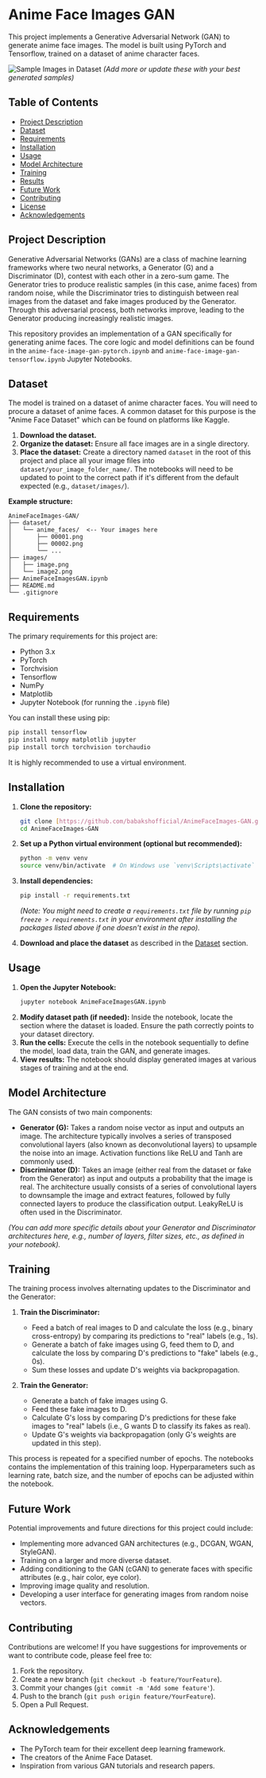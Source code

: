 # Anime Face Images GAN

This project implements a Generative Adversarial Network (GAN) to generate anime face images. The model is built using PyTorch and Tensorflow, trained on a dataset of anime character faces.

![Sample Images in Dataset](images/samples.png)
*(Add more or update these with your best generated samples)*

## Table of Contents
- [Project Description](#project-description)
- [Dataset](#dataset)
- [Requirements](#requirements)
- [Installation](#installation)
- [Usage](#usage)
- [Model Architecture](#model-architecture)
- [Training](#training)
- [Results](#results)
- [Future Work](#future-work)
- [Contributing](#contributing)
- [License](#license)
- [Acknowledgements](#acknowledgements)

## Project Description

Generative Adversarial Networks (GANs) are a class of machine learning frameworks where two neural networks, a Generator (G) and a Discriminator (D), contest with each other in a zero-sum game. The Generator tries to produce realistic samples (in this case, anime faces) from random noise, while the Discriminator tries to distinguish between real images from the dataset and fake images produced by the Generator. Through this adversarial process, both networks improve, leading to the Generator producing increasingly realistic images.

This repository provides an implementation of a GAN specifically for generating anime faces. The core logic and model definitions can be found in the `anime-face-image-gan-pytorch.ipynb` and `anime-face-image-gan-tensorflow.ipynb` Jupyter Notebooks.

## Dataset

The model is trained on a dataset of anime character faces. You will need to procure a dataset of anime faces. A common dataset for this purpose is the "Anime Face Dataset" which can be found on platforms like Kaggle.

1.  **Download the dataset.**
2.  **Organize the dataset:** Ensure all face images are in a single directory.
3.  **Place the dataset:** Create a directory named `dataset` in the root of this project and place all your image files into `dataset/your_image_folder_name/`. The notebooks will need to be updated to point to the correct path if it's different from the default expected (e.g., `dataset/images/`).

**Example structure:**
```
AnimeFaceImages-GAN/
├── dataset/
│   └── anime_faces/  <-- Your images here
│       ├── 00001.png
│       ├── 00002.png
│       └── ...
├── images/
│   ├── image.png
│   └── image2.png
├── AnimeFaceImagesGAN.ipynb
├── README.md
└── .gitignore
```

## Requirements

The primary requirements for this project are:
* Python 3.x
* PyTorch
* Torchvision
* Tensorflow
* NumPy
* Matplotlib
* Jupyter Notebook (for running the `.ipynb` file)

You can install these using pip:
```bash
pip install tensorflow
pip install numpy matplotlib jupyter
pip install torch torchvision torchaudio
```

It is highly recommended to use a virtual environment.

## Installation

1.  **Clone the repository:**
    ```bash
    git clone [https://github.com/babakshofficial/AnimeFaceImages-GAN.git](https://github.com/babakshofficial/AnimeFaceImages-GAN.git)
    cd AnimeFaceImages-GAN
    ```

2.  **Set up a Python virtual environment (optional but recommended):**
    ```bash
    python -m venv venv
    source venv/bin/activate  # On Windows use `venv\Scripts\activate`
    ```

3.  **Install dependencies:**
    ```bash
    pip install -r requirements.txt
    ```
    *(Note: You might need to create a `requirements.txt` file by running `pip freeze > requirements.txt` in your environment after installing the packages listed above if one doesn't exist in the repo).*

4.  **Download and place the dataset** as described in the [Dataset](#dataset) section.

## Usage

1.  **Open the Jupyter Notebook:**
    ```bash
    jupyter notebook AnimeFaceImagesGAN.ipynb
    ```
2.  **Modify dataset path (if needed):** Inside the notebook, locate the section where the dataset is loaded. Ensure the path correctly points to your dataset directory.
3.  **Run the cells:** Execute the cells in the notebook sequentially to define the model, load data, train the GAN, and generate images.
4.  **View results:** The notebook should display generated images at various stages of training and at the end.

## Model Architecture

The GAN consists of two main components:

* **Generator (G):** Takes a random noise vector as input and outputs an image. The architecture typically involves a series of transposed convolutional layers (also known as deconvolutional layers) to upsample the noise into an image. Activation functions like ReLU and Tanh are commonly used.
* **Discriminator (D):** Takes an image (either real from the dataset or fake from the Generator) as input and outputs a probability that the image is real. The architecture usually consists of a series of convolutional layers to downsample the image and extract features, followed by fully connected layers to produce the classification output. LeakyReLU is often used in the Discriminator.

*(You can add more specific details about your Generator and Discriminator architectures here, e.g., number of layers, filter sizes, etc., as defined in your notebook).*

## Training

The training process involves alternating updates to the Discriminator and the Generator:

1.  **Train the Discriminator:**
    * Feed a batch of real images to D and calculate the loss (e.g., binary cross-entropy) by comparing its predictions to "real" labels (e.g., 1s).
    * Generate a batch of fake images using G, feed them to D, and calculate the loss by comparing D's predictions to "fake" labels (e.g., 0s).
    * Sum these losses and update D's weights via backpropagation.

2.  **Train the Generator:**
    * Generate a batch of fake images using G.
    * Feed these fake images to D.
    * Calculate G's loss by comparing D's predictions for these fake images to "real" labels (i.e., G wants D to classify its fakes as real).
    * Update G's weights via backpropagation (only G's weights are updated in this step).

This process is repeated for a specified number of epochs. The notebooks contains the implementation of this training loop. Hyperparameters such as learning rate, batch size, and the number of epochs can be adjusted within the notebook.

## Future Work

Potential improvements and future directions for this project could include:
* Implementing more advanced GAN architectures (e.g., DCGAN, WGAN, StyleGAN).
* Training on a larger and more diverse dataset.
* Adding conditioning to the GAN (cGAN) to generate faces with specific attributes (e.g., hair color, eye color).
* Improving image quality and resolution.
* Developing a user interface for generating images from random noise vectors.

## Contributing

Contributions are welcome! If you have suggestions for improvements or want to contribute code, please feel free to:
1.  Fork the repository.
2.  Create a new branch (`git checkout -b feature/YourFeature`).
3.  Commit your changes (`git commit -m 'Add some feature'`).
4.  Push to the branch (`git push origin feature/YourFeature`).
5.  Open a Pull Request.
   
## Acknowledgements

* The PyTorch team for their excellent deep learning framework.
* The creators of the Anime Face Dataset.
* Inspiration from various GAN tutorials and research papers.
